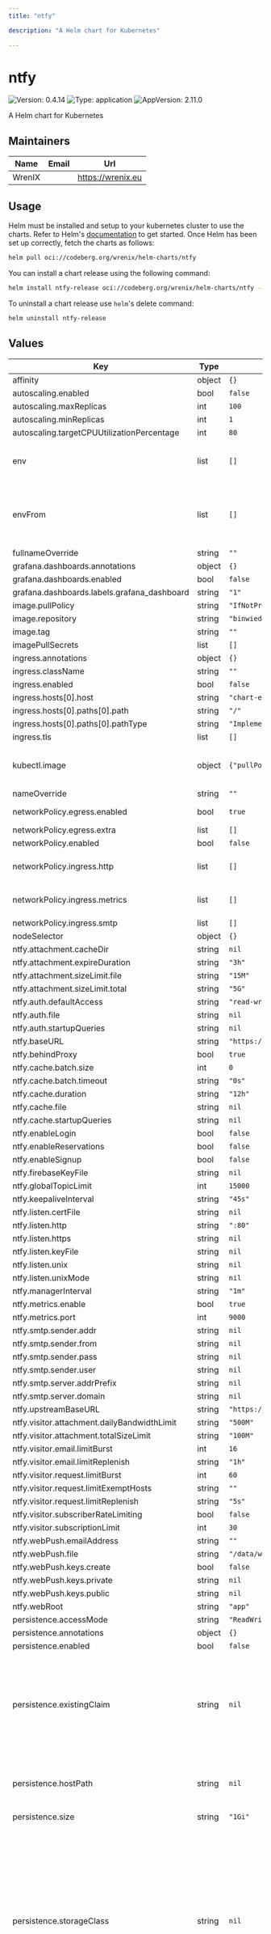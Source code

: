 ```yaml
---
title: "ntfy"

description: "A Helm chart for Kubernetes"

---
```


# ntfy

![Version: 0.4.14](https://img.shields.io/badge/Version-0.4.14-informational?style=flat-square) ![Type: application](https://img.shields.io/badge/Type-application-informational?style=flat-square) ![AppVersion: 2.11.0](https://img.shields.io/badge/AppVersion-2.11.0-informational?style=flat-square)

A Helm chart for Kubernetes

## Maintainers

| Name | Email | Url |
| ---- | ------ | --- |
| WrenIX |  | <https://wrenix.eu> |

## Usage

Helm must be installed and setup to your kubernetes cluster to use the charts.
Refer to Helm's [documentation](https://helm.sh/docs) to get started.
Once Helm has been set up correctly, fetch the charts as follows:

```bash
helm pull oci://codeberg.org/wrenix/helm-charts/ntfy
```

You can install a chart release using the following command:

```bash
helm install ntfy-release oci://codeberg.org/wrenix/helm-charts/ntfy --values values.yaml
```

To uninstall a chart release use `helm`'s delete command:

```bash
helm uninstall ntfy-release
```

## Values

| Key | Type | Default | Description |
|-----|------|---------|-------------|
| affinity | object | `{}` |  |
| autoscaling.enabled | bool | `false` |  |
| autoscaling.maxReplicas | int | `100` |  |
| autoscaling.minReplicas | int | `1` |  |
| autoscaling.targetCPUUtilizationPercentage | int | `80` |  |
| env | list | `[]` | set env in container for usage Environment variables |
| envFrom | list | `[]` | set envFrom in container for usage of ConfigMaps or Secrets as a bunch of Environment variables |
| fullnameOverride | string | `""` |  |
| grafana.dashboards.annotations | object | `{}` |  |
| grafana.dashboards.enabled | bool | `false` |  |
| grafana.dashboards.labels.grafana_dashboard | string | `"1"` |  |
| image.pullPolicy | string | `"IfNotPresent"` |  |
| image.repository | string | `"binwiederhier/ntfy"` |  |
| image.tag | string | `""` |  |
| imagePullSecrets | list | `[]` |  |
| ingress.annotations | object | `{}` |  |
| ingress.className | string | `""` |  |
| ingress.enabled | bool | `false` |  |
| ingress.hosts[0].host | string | `"chart-example.local"` |  |
| ingress.hosts[0].paths[0].path | string | `"/"` |  |
| ingress.hosts[0].paths[0].pathType | string | `"ImplementationSpecific"` |  |
| ingress.tls | list | `[]` |  |
| kubectl.image | object | `{"pullPolicy":"IfNotPresent","registry":"docker.io","repository":"bitnami/kubectl","tag":"1.33.0"}` | image needed for setup (store generated VAPID / WebPush keys) |
| nameOverride | string | `""` |  |
| networkPolicy.egress.enabled | bool | `true` | activate egress no networkpolicy |
| networkPolicy.egress.extra | list | `[]` | egress rules |
| networkPolicy.enabled | bool | `false` |  |
| networkPolicy.ingress.http | list | `[]` | ingress for http port (e.g. ingress-controller) |
| networkPolicy.ingress.metrics | list | `[]` | ingress for metrics port (e.g. prometheus) |
| networkPolicy.ingress.smtp | list | `[]` | ingress for smtp |
| nodeSelector | object | `{}` |  |
| ntfy.attachment.cacheDir | string | `nil` |  |
| ntfy.attachment.expireDuration | string | `"3h"` |  |
| ntfy.attachment.sizeLimit.file | string | `"15M"` |  |
| ntfy.attachment.sizeLimit.total | string | `"5G"` |  |
| ntfy.auth.defaultAccess | string | `"read-write"` |  |
| ntfy.auth.file | string | `nil` |  |
| ntfy.auth.startupQueries | string | `nil` |  |
| ntfy.baseURL | string | `"https://ntfy.example.org"` |  |
| ntfy.behindProxy | bool | `true` |  |
| ntfy.cache.batch.size | int | `0` |  |
| ntfy.cache.batch.timeout | string | `"0s"` |  |
| ntfy.cache.duration | string | `"12h"` |  |
| ntfy.cache.file | string | `nil` |  |
| ntfy.cache.startupQueries | string | `nil` |  |
| ntfy.enableLogin | bool | `false` |  |
| ntfy.enableReservations | bool | `false` |  |
| ntfy.enableSignup | bool | `false` |  |
| ntfy.firebaseKeyFile | string | `nil` |  |
| ntfy.globalTopicLimit | int | `15000` |  |
| ntfy.keepaliveInterval | string | `"45s"` |  |
| ntfy.listen.certFile | string | `nil` |  |
| ntfy.listen.http | string | `":80"` |  |
| ntfy.listen.https | string | `nil` |  |
| ntfy.listen.keyFile | string | `nil` |  |
| ntfy.listen.unix | string | `nil` |  |
| ntfy.listen.unixMode | string | `nil` |  |
| ntfy.managerInterval | string | `"1m"` |  |
| ntfy.metrics.enable | bool | `true` |  |
| ntfy.metrics.port | int | `9000` |  |
| ntfy.smtp.sender.addr | string | `nil` |  |
| ntfy.smtp.sender.from | string | `nil` |  |
| ntfy.smtp.sender.pass | string | `nil` |  |
| ntfy.smtp.sender.user | string | `nil` |  |
| ntfy.smtp.server.addrPrefix | string | `nil` |  |
| ntfy.smtp.server.domain | string | `nil` |  |
| ntfy.upstreamBaseURL | string | `"https://ntfy.sh"` |  |
| ntfy.visitor.attachment.dailyBandwidthLimit | string | `"500M"` |  |
| ntfy.visitor.attachment.totalSizeLimit | string | `"100M"` |  |
| ntfy.visitor.email.limitBurst | int | `16` |  |
| ntfy.visitor.email.limitReplenish | string | `"1h"` |  |
| ntfy.visitor.request.limitBurst | int | `60` |  |
| ntfy.visitor.request.limitExemptHosts | string | `""` |  |
| ntfy.visitor.request.limitReplenish | string | `"5s"` |  |
| ntfy.visitor.subscriberRateLimiting | bool | `false` |  |
| ntfy.visitor.subscriptionLimit | int | `30` |  |
| ntfy.webPush.emailAddress | string | `""` |  |
| ntfy.webPush.file | string | `"/data/webpush.db"` |  |
| ntfy.webPush.keys.create | bool | `false` |  |
| ntfy.webPush.keys.private | string | `nil` |  |
| ntfy.webPush.keys.public | string | `nil` |  |
| ntfy.webRoot | string | `"app"` |  |
| persistence.accessMode | string | `"ReadWriteOnce"` |  |
| persistence.annotations | object | `{}` |  |
| persistence.enabled | bool | `false` |  |
| persistence.existingClaim | string | `nil` | A manually managed Persistent Volume and Claim Requires persistence.enabled: true If defined, PVC must be created manually before volume will be bound |
| persistence.hostPath | string | `nil` | Create a PV on Node with given hostPath storageClass has to be manual |
| persistence.size | string | `"1Gi"` |  |
| persistence.storageClass | string | `nil` | data Persistent Volume Storage Class If defined, storageClassName: <storageClass> If set to "-", storageClassName: "", which disables dynamic provisioning If undefined (the default) or set to null, no storageClassName spec is   set, choosing the default provisioner.  (gp2 on AWS, standard on   GKE, AWS & OpenStack) |
| podAnnotations | object | `{}` |  |
| podLabels | object | `{}` |  |
| podSecurityContext | object | `{}` | set securityContext on pod level |
| prometheus.rules.additionalRules | list | `[]` |  |
| prometheus.rules.enabled | bool | `false` |  |
| prometheus.rules.labels | object | `{}` |  |
| prometheus.servicemonitor.enabled | bool | `false` |  |
| prometheus.servicemonitor.labels | object | `{}` |  |
| replicaCount | int | `1` |  |
| resources | object | `{}` |  |
| securityContext | object | `{}` | set securityContext on container level |
| service.http.port | int | `80` |  |
| service.http.type | string | `"ClusterIP"` |  |
| service.smtp.enabled | bool | `false` |  |
| service.smtp.port | int | `25` |  |
| service.smtp.type | string | `"LoadBalancer"` |  |
| serviceAccount.annotations | object | `{}` |  |
| serviceAccount.create | bool | `true` |  |
| serviceAccount.name | string | `""` |  |
| tolerations | list | `[]` |  |
| updateStrategy.type | string | `"Recreate"` |  |

Autogenerated from chart metadata using [helm-docs](https://github.com/norwoodj/helm-docs)
